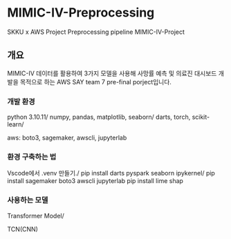# MIMIC-IV-Preprocessing
 SKKU x AWS Project Preprocessing pipeline
 MIMIC-IV-Project

## 개요

MIMIC-IV 데이터를 활용하여 3가지 모델을 사용해 사망률 예측 및 의료진 대시보드 개발을 목적으로 하는 AWS SAY team 7 pre-final porject입니다.


### 개발 환경

python 3.10.11/
numpy, pandas, matplotlib, seaborn/
darts, torch, scikit-learn/

aws: boto3, sagemaker, awscli, jupyterlab

### 환경 구축하는 법
Vscode에서 .venv 만들기./
pip install darts pyspark seaborn ipykernel/
pip install sagemaker boto3 awscli jupyterlab
pip install lime shap

### 사용하는 모델
Transformer Model/

TCN(CNN)
